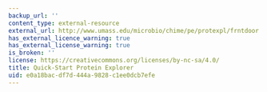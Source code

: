 ```yaml
---
backup_url: ''
content_type: external-resource
external_url: http://www.umass.edu/microbio/chime/pe/protexpl/frntdoor.htm
has_external_licence_warning: true
has_external_license_warning: true
is_broken: ''
license: https://creativecommons.org/licenses/by-nc-sa/4.0/
title: Quick-Start Protein Explorer
uid: e0a18bac-df7d-444a-9828-c1ee0dcb7efe
---
```

